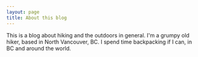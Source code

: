 ```yaml
---
layout: page
title: About this blog
---
```


This is a blog about hiking and the outdoors in general. I'm a grumpy old hiker, based in North Vancouver, BC. I spend time backpacking if I can, in BC and around the world.